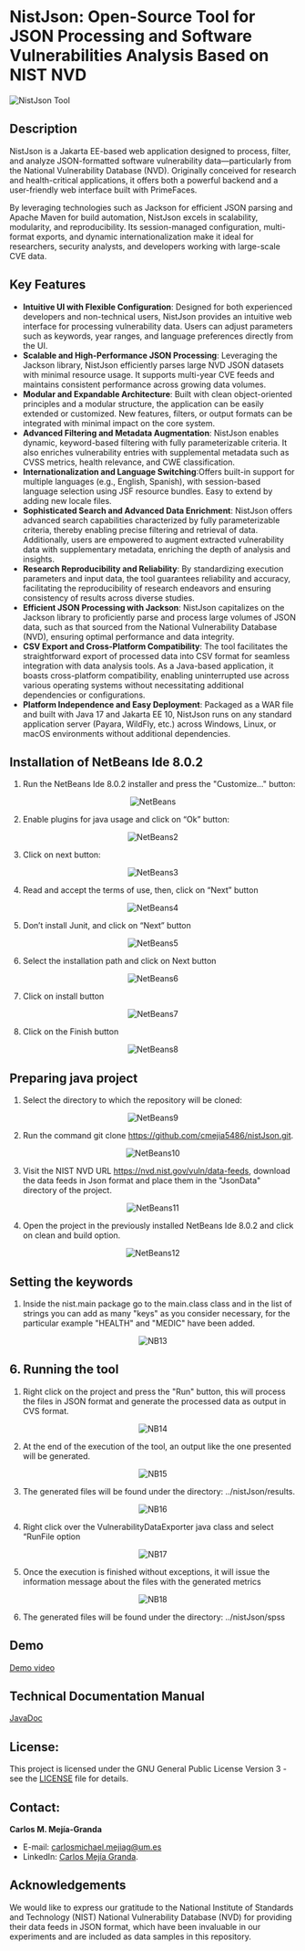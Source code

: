 # NistJson: Open-Source Tool for JSON Processing and Software Vulnerabilities Analysis Based on NIST NVD
![NistJson Tool](TutorialImgs/NistJson1.PNG)

## Description
NistJson is a Jakarta EE-based web application designed to process, filter, and analyze JSON-formatted software vulnerability data—particularly from the National Vulnerability Database (NVD). Originally conceived for research and health-critical applications, it offers both a powerful backend and a user-friendly web interface built with PrimeFaces.

By leveraging technologies such as Jackson for efficient JSON parsing and Apache Maven for build automation, NistJson excels in scalability, modularity, and reproducibility. Its session-managed configuration, multi-format exports, and dynamic internationalization make it ideal for researchers, security analysts, and developers working with large-scale CVE data.

## Key Features

- **Intuitive UI with Flexible Configuration**: Designed for both experienced developers and non-technical users, NistJson provides an intuitive web interface for processing vulnerability data. Users can adjust parameters such as keywords, year ranges, and language preferences directly from the UI.
- **Scalable and High-Performance JSON Processing**: Leveraging the Jackson library, NistJson efficiently parses large NVD JSON datasets with minimal resource usage. It supports multi-year CVE feeds and maintains consistent performance across growing data volumes.
- **Modular and Expandable Architecture**: Built with clean object-oriented principles and a modular structure, the application can be easily extended or customized. New features, filters, or output formats can be integrated with minimal impact on the core system.
- **Advanced Filtering and Metadata Augmentation**: NistJson enables dynamic, keyword-based filtering with fully parameterizable criteria. It also enriches vulnerability entries with supplemental metadata such as CVSS metrics, health relevance, and CWE classification.
- **Internationalization and Language Switching**:Offers built-in support for multiple languages (e.g., English, Spanish), with session-based language selection using JSF resource bundles. Easy to extend by adding new locale files.
- **Sophisticated Search and Advanced Data Enrichment**: NistJson offers advanced search capabilities characterized by fully parameterizable criteria, thereby enabling precise filtering and retrieval of data. Additionally, users are empowered to augment extracted vulnerability data with supplementary metadata, enriching the depth of analysis and insights.
- **Research Reproducibility and Reliability**: By standardizing execution parameters and input data, the tool guarantees reliability and accuracy, facilitating the reproducibility of research endeavors and ensuring consistency of results across diverse studies.
- **Efficient JSON Processing with Jackson**: NistJson capitalizes on the Jackson library to proficiently parse and process large volumes of JSON data, such as that sourced from the National Vulnerability Database (NVD), ensuring optimal performance and data integrity.
- **CSV Export and Cross-Platform Compatibility**: The tool facilitates the straightforward export of processed data into CSV format for seamless integration with data analysis tools. As a Java-based application, it boasts cross-platform compatibility, enabling uninterrupted use across various operating systems without necessitating additional dependencies or configurations.
- **Platform Independence and Easy Deployment**: Packaged as a WAR file and built with Java 17 and Jakarta EE 10, NistJson runs on any standard application server (Payara, WildFly, etc.) across Windows, Linux, or macOS environments without additional dependencies.

## Installation of <a name="_hlk187925083"></a>NetBeans Ide 8.0.2

1. Run the NetBeans Ide 8.0.2 installer and press the "Customize..." button:
   
<div align="center">
  <img src="TutorialImgs/Netbeans1.png" alt="NetBeans" />
</div>

2. Enable plugins for java usage and click on “Ok” button:
<div align="center">
  <img src="TutorialImgs/Netbeans2.png" alt="NetBeans2" />
</div>

3. Click on next button:

<div align="center">
  <img src="TutorialImgs/Netbeans3.png" alt="NetBeans3" />
</div>

 4. Read and accept the terms of use, then, click on “Next” button 
    
<div align="center">
  <img src="TutorialImgs/Netbeans4.png" alt="NetBeans4" />
</div>

 5. Don’t install Junit, and click on “Next” button 
    
<div align="center">
  <img src="TutorialImgs/Netbeans5.png" alt="NetBeans5" />
</div>

 6. Select the installation path and click on Next button 
    
<div align="center">
  <img src="TutorialImgs/Netbeans6.png" alt="NetBeans6" />
</div>
  
 7. Click on install button 
    
<div align="center">
  <img src="TutorialImgs/Netbeans7.png" alt="NetBeans7" />
</div>

 8. Click on the Finish button 
    
<div align="center">
  <img src="TutorialImgs/Netbeans8.png" alt="NetBeans8" />
</div>

## Preparing java project

 1. Select the directory to which the repository will be cloned:  
    
<div align="center">
  <img src="TutorialImgs/Netbeans9.png" alt="NetBeans9" />
</div>
    
 2. Run the command git clone https://github.com/cmejia5486/nistJson.git. 
    
<div align="center">
  <img src="TutorialImgs/Netbeans10.png" alt="NetBeans10" />
</div> 

 3. Visit the NIST NVD URL https://nvd.nist.gov/vuln/data-feeds, download the data feeds in Json format and place them in the "JsonData" directory of the project. 
    
<div align="center">
  <img src="TutorialImgs/Netbeans11.png" alt="NetBeans11" />
</div> 

 4. Open the project in the previously installed NetBeans Ide 8.0.2 and click on clean and build option.
    
<div align="center">
  <img src="TutorialImgs/Netbeans12.png" alt="NetBeans12" />
</div> 


## Setting the keywords

 1. Inside the nist.main package go to the main.class class and in the list of strings you can add as many "keys" as you consider necessary, for the particular example "HEALTH" and "MEDIC" have been added.
    
<div align="center">
  <img src="TutorialImgs/Netbeans13.PNG" alt="NB13" />
</div> 

## 6.	Running the tool

 1. Right click on the project and press the "Run" button, this will process the files in JSON format and generate the processed data as output in CVS format.
    
<div align="center">
  <img src="TutorialImgs/Netbeans14.PNG" alt="NB14" />
</div> 

 2. At the end of the execution of the tool, an output like the one presented will be generated. 
<div align="center">
  <img src="TutorialImgs/Netbeans15.PNG" alt="NB15" />
</div> 

 3. The generated files will be found under the directory:  ../nistJson/results. 
<div align="center">
  <img src="TutorialImgs/Netbeans16.PNG" alt="NB16" />
</div> 


 4. Right click over the VulnerabilityDataExporter java class and select “RunFile option
<div align="center">
  <img src="TutorialImgs/Netbeans17.PNG" alt="NB17" />
</div> 

 5. Once the execution is finished without exceptions, it will issue the information message about the files with the generated metrics
<div align="center">
  <img src="TutorialImgs/Netbeans18.PNG" alt="NB18" />
</div> 

 6. The generated files will be found under the directory:  ../nistJson/spss


## Demo
[Demo video](https://youtu.be/LmwGtRXYmxI?si=MOAlIm66rHSoARXy)

## Technical Documentation Manual
[JavaDoc](target/reports/apidocs/index.html)

## **License:**
This project is licensed under the GNU General Public License Version 3 - see the [LICENSE](https://github.com/cmejia5486/nistJson/blob/main/LICENSE) file for details. 

## **Contact:**
**Carlos M. Mejía-Granda** 

- E-mail: <carlosmichael.mejiag@um.es>
- LinkedIn: [Carlos Mejía Granda](https://www.linkedin.com/in/carlos-mej%C3%ADa-granda-70239910a/).

## **Acknowledgements**

We would like to express our gratitude to the National Institute of Standards and Technology (NIST) National Vulnerability Database (NVD) for providing their data feeds in JSON format, which have been invaluable in our experiments and are included as data samples in this repository.
